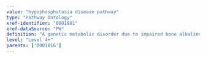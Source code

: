 ```yaml
---
value: "hypophosphatasia disease pathway"
type: "Pathway Ontology"
xref-identifier: "0001881"
xref-dataSource: "PW"
definition: "A genetic metabolic disorder due to impaired bone alkaline phosphatase activity and manifesting in a range of phenotypes."
level: "Level 4+"
parents: ['0001816']
---
```

